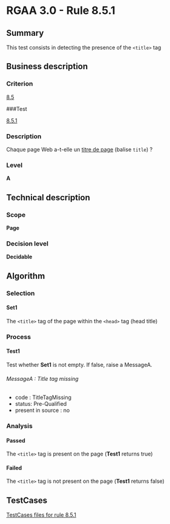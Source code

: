 # RGAA 3.0 -  Rule 8.5.1

## Summary

This test consists in detecting the presence of the `<title>` tag

## Business description

### Criterion

[8.5](http://disic.github.io/rgaa_referentiel_en/RGAA3.0_Criteria_English_version_v1.html#crit-8-5)

###Test

[8.5.1](http://disic.github.io/rgaa_referentiel_en/RGAA3.0_Criteria_English_version_v1.html#test-8-5-1)

### Description

Chaque page Web a-t-elle un <a href="http://references.modernisation.gouv.fr/referentiel-technique-0#mTitrePage">titre de page</a> (balise `title`) ?

### Level

**A**

## Technical description

### Scope

**Page**

### Decision level

**Decidable**

## Algorithm

### Selection

#### Set1

The `<title>` tag of the page within the `<head>` tag (head title)

### Process

#### Test1

Test whether **Set1** is not empty. If false, raise a MessageA.

###### MessageA : Title tag missing

-   code : TitleTagMissing
-   status: Pre-Qualified
-   present in source : no

### Analysis

#### Passed

The `<title>` tag is present on the page (**Test1** returns true)

#### Failed

The `<title>` tag is not present on the page (**Test1** returns false)



##  TestCases 

[TestCases files for rule 8.5.1](https://github.com/Asqatasun/Asqatasun/tree/master/rules/rules-rgaa3.0/src/test/resources/testcases/rgaa30/Rgaa30Rule080501/) 


